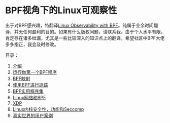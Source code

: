# BPF视角下的Linux可观察性

出于对BPF感兴趣，特翻译[Linux Observability with BPF](http://shop.oreilly.com/product/0636920242581.do)。纯属于业余时间翻译，并无任何盈利的目的。如果有什么版权问题，请联系我。由于个人水平有限，肯定存在诸多纰漏，尤其是一些比较深入的知识点上的翻译，希望社区中BPF大佬多多指正，我会及时修改。


目录：

1. [介绍](01-介绍.md)
2. [运行你第一个BPF程序](02-运行你第一个BPF程序.md)
3. [BPF映射](03-BPF映射.md)
4. [使用BPF进行追踪](04-使用BPF进行追踪.md)
5. [BPF实用程序集](05-BPF实用程序集.md)
6. [Linux网络和BPF](06-Linux网络和BPF.md)
7. [XDP](07-XDP.md)
8. [Linux内核安全性，功能和Seccomp](08-Linux内核安全性，功能和Seccomp.md)
9. [真实世界的用户案例](09-真实世界的用户案例.md)




